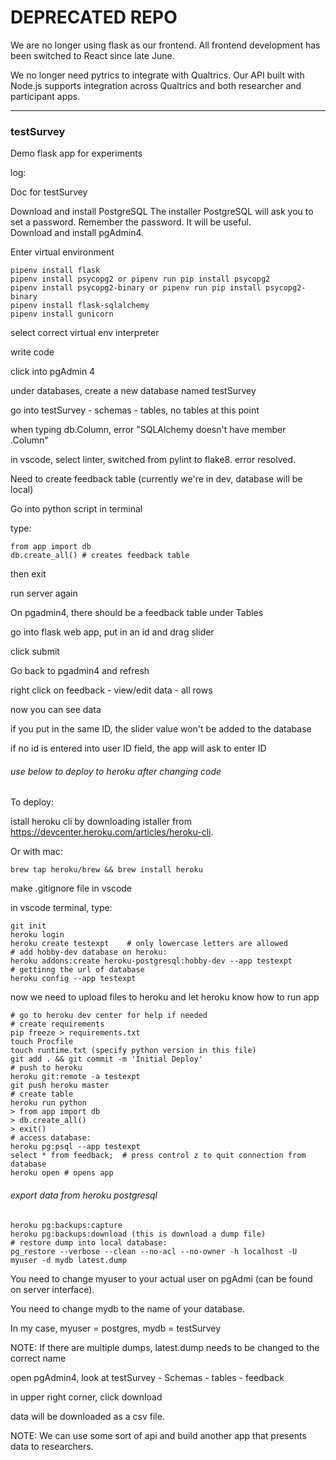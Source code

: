 # DEPRECATED REPO

We are no longer using flask as our frontend. All frontend development has been switched to React since late June. 

We no longer need pytrics to integrate with Qualtrics. Our API built with Node.js supports integration across Qualtrics and both researcher and participant apps.

---

### testSurvey
Demo flask app for experiments

log:

Doc for testSurvey

Download and install PostgreSQL 
The installer PostgreSQL will ask you to set a password. 
Remember the password. It will be useful.  
Download and install pgAdmin4.


Enter virtual environment
```
pipenv install flask
pipenv install psycopg2 or pipenv run pip install psycopg2
pipenv install psycopg2-binary or pipenv run pip install psycopg2-binary
pipenv install flask-sqlalchemy
pipenv install gunicorn
```

select correct virtual env interpreter

write code 

click into pgAdmin 4

under databases, create a new database named testSurvey

go into testSurvey - schemas - tables, no tables at this point

when typing db.Column, error "SQLAlchemy doesn't have member .Column"

in vscode, select linter, switched from pylint to flake8. error resolved. 

Need to create feedback table (currently we're in dev, database will be local)

Go into python script in terminal

type:
```
from app import db
db.create_all() # creates feedback table
```
then exit

run server again

On pgadmin4, there should be a feedback table under Tables 

go into flask web app, put in an id and drag slider

click submit

Go back to pgadmin4 and refresh

right click on feedback - view/edit data - all rows

now you can see data

if you put in the same ID, the slider value won't be added to the database

if no id is entered into user ID field, the app will ask to enter ID


###### use below to deploy to heroku after changing code ######


To deploy: 

istall heroku cli by downloading istaller from https://devcenter.heroku.com/articles/heroku-cli. 

Or with mac:
```
brew tap heroku/brew && brew install heroku
```
make .gitignore file in vscode

in vscode terminal, type:
```
git init
heroku login
heroku create testexpt    # only lowercase letters are allowed
# add hobby-dev database on heroku:
heroku addons:create heroku-postgresql:hobby-dev --app testexpt
# gettinng the url of database
heroku config --app testexpt
```

now we need to upload files to heroku and let heroku know how to run app
```
# go to heroku dev center for help if needed
# create requirements 
pip freeze > requirements.txt
touch Procfile
touch runtime.txt (specify python version in this file)
git add . && git commit -m 'Initial Deploy'
# push to heroku
heroku git:remote -a testexpt
git push heroku master
# create table
heroku run python
> from app import db
> db.create_all()
> exit()
# access database:
heroku pg:psql --app testexpt
select * from feedback;  # press control z to quit connection from database
heroku open # opens app
```

###### export data from heroku postgresql ######
```
heroku pg:backups:capture
heroku pg:backups:download (this is download a dump file)
# restore dump into local database:
pg_restore --verbose --clean --no-acl --no-owner -h localhost -U myuser -d mydb latest.dump 
```
You need to change myuser to your actual user on pgAdmi (can be found on server interface).

You need to change mydb to the name of your database. 

In my case, myuser = postgres, mydb = testSurvey

NOTE: If there are multiple dumps, latest.dump needs to be changed to the correct name

open pgAdmin4, look at testSurvey - Schemas - tables - feedback 

in upper right corner, click download

data will be downloaded as a csv file. 

NOTE: We can use some sort of api and build another app that presents data to researchers.




